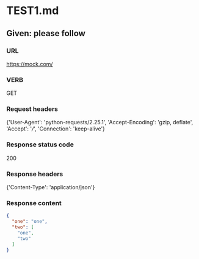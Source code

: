 # TEST1.md
## Given: please follow
### URL
https://mock.com/
### VERB
GET
### Request headers
{'User-Agent': 'python-requests/2.25.1', 'Accept-Encoding': 'gzip, deflate', 'Accept': '*/*', 'Connection': 'keep-alive'}
### Response status code
200
### Response headers
{'Content-Type': 'application/json'}
###  Response content

~~~json
{
  "one": "one",
  "two": [
    "one",
    "two"
  ]
}
~~~

